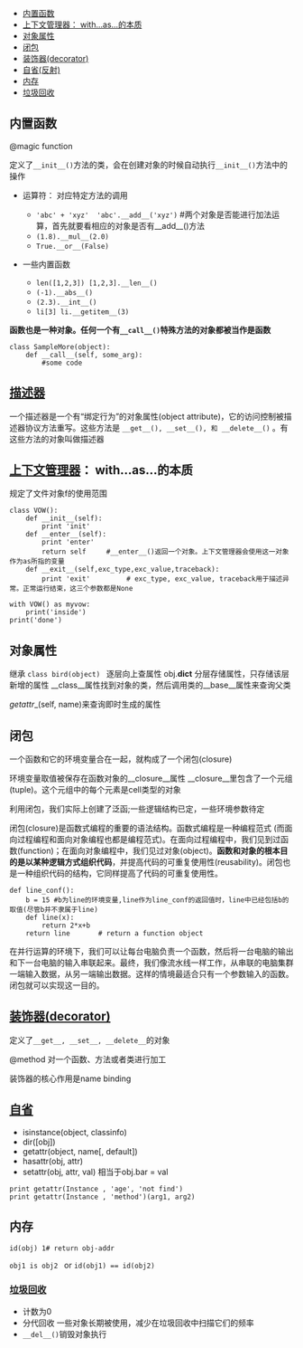 - <a href="#特殊方法与多范式">内置函数</a>
- <a href="#上下文管理器">上下文管理器： with...as...的本质</a>
- <a href="#对象属性">对象属性</a>
- <a href="#闭包">闭包</a>
- <a href="#装饰器">装饰器(decorator)</a>
- <a href="#自省">自省(反射)</a>
- <a href="#内存">内存</a>
- <a href="#垃圾回收">垃圾回收</a>

<a name="特殊方法与多范式" ></a>

## 内置函数 

@magic function

定义了`__init__()`方法的类，会在创建对象的时候自动执行`__init__()`方法中的操作

- 运算符： 对应特定方法的调用
	- `'abc' + 'xyz'  'abc'.__add__('xyz')` #两个对象是否能进行加法运算，首先就要看相应的对象是否有__add__()方法
	- `(1.8).__mul__(2.0)`
	- `True.__or__(False)`

- 一些内置函数
	- `len([1,2,3]) [1,2,3].__len__()`
	- `(-1).__abs__()`
	- `(2.3).__int__()`
	- `li[3] li.__getitem__(3)`
	
**函数也是一种对象。任何一个有`__call__()`特殊方法的对象都被当作是函数**

```
class SampleMore(object):
    def __call__(self, some_arg):
        #some code
```

## [描述器](http://pyzh.readthedocs.io/en/latest/python-hidden-features.html)

一个描述器是一个有“绑定行为”的对象属性(object attribute)，它的访问控制被描述器协议方法重写。这些方法是 `__get__(), __set__(), 和 __delete__()` 。有这些方法的对象叫做描述器

<a name="上下文管理器" ></a>

## [上下文管理器](http://www.cnblogs.com/vamei/archive/2012/11/23/2772445.html)： with...as...的本质

规定了文件对象f的使用范围

	class VOW():
    	def __init__(self):
        	print 'init'
    	def __enter__(self):
        	print 'enter'    
        	return self     #__enter__()返回一个对象。上下文管理器会使用这一对象作为as所指的变量
    	def __exit__(self,exc_type,exc_value,traceback):
        	print 'exit'         # exc_type, exc_value, traceback用于描述异常。正常运行结束，这三个参数都是None

	with VOW() as myvow:
    	print('inside')
	print('done')
	
<a name="对象属性" ></a>

## 对象属性

继承 `class bird(object) ` 逐层向上查属性 obj.__dict__ 分层存储属性，只存储该层新增的属性 __class__属性找到对象的类，然后调用类的__base__属性来查询父类

_getattr__(self, name)来查询即时生成的属性

<a name="闭包" ></a>

## 闭包

一个函数和它的环境变量合在一起，就构成了一个闭包(closure) 

环境变量取值被保存在函数对象的__closure__属性 __closure__里包含了一个元组(tuple)。这个元组中的每个元素是cell类型的对象

利用闭包，我们实际上创建了泛函;一些逻辑结构已定，一些环境参数待定

闭包(closure)是函数式编程的重要的语法结构。函数式编程是一种编程范式 (而面向过程编程和面向对象编程也都是编程范式)。在面向过程编程中，我们见到过函数(function)；在面向对象编程中，我们见过对象(object)。**函数和对象的根本目的是以某种逻辑方式组织代码**，并提高代码的可重复使用性(reusability)。闭包也是一种组织代码的结构，它同样提高了代码的可重复使用性。

	def line_conf():
    	b = 15 #b为line的环境变量,line作为line_conf的返回值时，line中已经包括b的取值(尽管b并不隶属于line)
    	def line(x):
        	return 2*x+b
    	return line       # return a function object


在并行运算的环境下，我们可以让每台电脑负责一个函数，然后将一台电脑的输出和下一台电脑的输入串联起来。最终，我们像流水线一样工作，从串联的电脑集群一端输入数据，从另一端输出数据。这样的情境最适合只有一个参数输入的函数。闭包就可以实现这一目的。

<a name="装饰器" ></a>

## [装饰器(decorator)](http://www.cnblogs.com/vamei/archive/2013/02/16/2820212.html)

定义了`__get__, __set__, __delete__`的对象

@method 对一个函数、方法或者类进行加工 

装饰器的核心作用是name binding

<a name="自省" ></a>

## [自省](http://www.cnblogs.com/huxi/archive/2011/01/02/1924317.html)

- isinstance(object, classinfo)
- dir([obj])
- getattr(object, name[, default])
- hasattr(obj, attr)
- setattr(obj, attr, val) 相当于obj.bar = val

```
print getattr(Instance , 'age', 'not find')  
print getattr(Instance , 'method')(arg1, arg2)  
```
<a name="内存" ></a>

## 内存

`id(obj) 1# return obj-addr`

`obj1 is obj2 ` or `id(obj1) == id(obj2)`

<a name="垃圾回收" ></a>

### [垃圾回收](http://www.cnblogs.com/vamei/p/3232088.html)

- 计数为0
- 分代回收 一些对象长期被使用，减少在垃圾回收中扫描它们的频率
- `__del__()`销毁对象执行
   